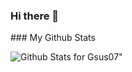 ### Hi there 👋

<!--
**Gsus07/Gsus07** is a ✨ _special_ ✨ repository because its `README.md` (this file) appears on your GitHub profile.

Here are some ideas to get you started:

- 🔭 I’m currently working on ...
- 🌱 I’m currently learning ...
- 👯 I’m looking to collaborate on ...
- 🤔 I’m looking for help with ...
- 💬 Ask me about ...
- 📫 How to reach me: ...
- 😄 Pronouns: ...
- ⚡ Fun fact: ...
-->### My Github Stats
![Github Stats for Gsus07](https://github-readme-stats.vercel.app/api?username=cantte&show_icons=true&hide_border=true&title_color=003049&icon_color=bbb&bg_color=ffffff)"
